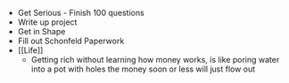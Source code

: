 - Get Serious - Finish 100 questions
- Write up project
- Get in Shape
- Fill out Schonfeld Paperwork
- [[Life]]
    - Getting rich without learning how money works, is like poring water into a pot with holes the money soon or less will just flow out
